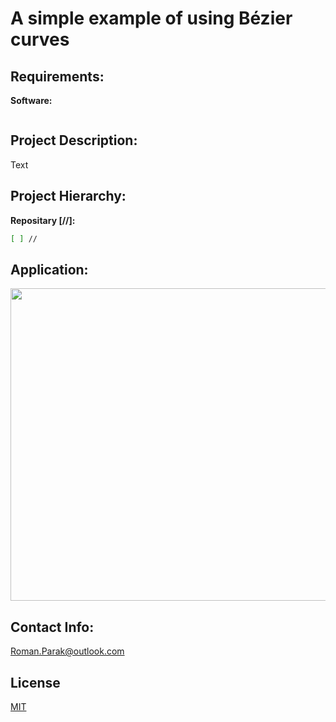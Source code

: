 # A simple example of using Bézier curves

## Requirements:

**Software:**
```bash

```

## Project Description:

Text

## Project Hierarchy:

**Repositary [//]:**
```bash
[ ] //
```

## Application:

<p align="center">
<img src="https://github.com/rparak/Bezier_Curve_Simple/blob/main/images/app.png" width="800" height="500">
</p>

## Contact Info:
Roman.Parak@outlook.com

## License
[MIT](https://choosealicense.com/licenses/mit/)
